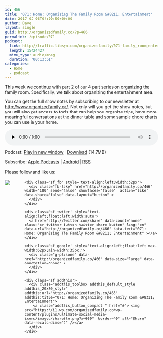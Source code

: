 ```yaml
---
id: 466
title: '071: Home: Organizing The Family Room &#8211; Entertainment'
date: 2017-02-06T04:00:50+00:00
author: Dave
layout: single
guid: http://organizedfamily.co/?p=466
permalink: /episode/071
podcast:
  link: http://traffic.libsyn.com/organizedfamily/071-family_room_entertainment.mp3
  length: 15424427
  mime_type: audio/mpeg
  duration: "00:13:51"
categories:
  - Home
  - podcast
---
```

This week we continue with part 2 of our 4 part series on organizing the family room. Specifically, we talk about organizing the entertainment area.

You can get the full show notes by subscribing to our newsletter at <http://www.organizedfamily.co/>. Not only will you get the show notes, but you will also get access to tools that can help you organize trips, have more meaningful conversations at the dinner table and some sample chore charts you can use in your home.

<div class="powerpress_player" id="powerpress_player_5392">
  <audio class="wp-audio-shortcode" id="audio-466-72" preload="none" style="width: 100%;" controls="controls"><source type="audio/mpeg" src="http://traffic.libsyn.com/organizedfamily/071-family_room_entertainment.mp3?_=72" /><a href="http://traffic.libsyn.com/organizedfamily/071-family_room_entertainment.mp3">http://traffic.libsyn.com/organizedfamily/071-family_room_entertainment.mp3</a></audio>
</div>

<p class="powerpress_links powerpress_links_mp3">
  Podcast: <a href="http://traffic.libsyn.com/organizedfamily/071-family_room_entertainment.mp3" class="powerpress_link_pinw" target="_blank" title="Play in new window" onclick="return powerpress_pinw('http://organizedfamily.co/?powerpress_pinw=466-podcast');" rel="nofollow">Play in new window</a> | <a href="http://traffic.libsyn.com/organizedfamily/071-family_room_entertainment.mp3" class="powerpress_link_d" title="Download" rel="nofollow" download="071-family_room_entertainment.mp3">Download</a> (14.7MB)
</p>

<p class="powerpress_links powerpress_subscribe_links">
  Subscribe: <a href="https://itunes.apple.com/us/podcast/organized-family/id1047979605?mt=2&ls=1#episodeGuid=http%3A%2F%2Forganizedfamily.co%2F%3Fp%3D466" class="powerpress_link_subscribe powerpress_link_subscribe_itunes" title="Subscribe on Apple Podcasts" rel="nofollow">Apple Podcasts</a> | <a href="http://subscribeonandroid.com/organizedfamily.co/feed/podcast" class="powerpress_link_subscribe powerpress_link_subscribe_android" title="Subscribe on Android" rel="nofollow">Android</a> | <a href="http://organizedfamily.co/feed/podcast" class="powerpress_link_subscribe powerpress_link_subscribe_rss" title="Subscribe via RSS" rel="nofollow">RSS</a>
</p>

<div class='sfsi_Sicons' style='width: 100%; display: inline-block; vertical-align: middle; text-align:left'>
  <div style='margin:0px 8px 0px 0px; line-height: 24px'>
    <span>Please follow and like us:</span>
  </div>
  
  <div class='sfsi_socialwpr'>
    <div class='sf_subscrbe' style='text-align:left;float:left;width:64px'>
      <a href="http://www.specificfeeds.com/widget/emailsubscribe/MTc5ODgx/OA==/" target="_blank"><img src="https://i2.wp.com/organizedfamily.co/wp-content/plugins/ultimate-social-media-icons/images/follow_subscribe.png?w=660" data-recalc-dims="1" /></a>
    </div>
    
    <div class='sf_fb' style='text-align:left;width:52px'>
      <div class="fb-like" href="http://organizedfamily.co/466" width="180" send="false" showfaces="false"  action="like" data-share="false" data-layout="button" >
      </div>
    </div>
    
    <div class='sf_twiter' style='text-align:left;float:left;width:auto'>
      <a href="http://twitter.com/share" data-count="none" class="sr-twitter-button twitter-share-button" lang="en" data-url="http://organizedfamily.co/466" data-text="071: Home: Organizing The Family Room &#8211; Entertainment" ></a>
    </div>
    
    <div class='sf_google' style='text-align:left;float:left;max-width:62px;min-width:35px;'>
      <div class="g-plusone" data-href="http://organizedfamily.co/466" data-size="large" data-annotation="none" >
      </div>
    </div>
    
    <div class='sf_addthis'>
      <div class="addthis_toolbox addthis_default_style addthis_20x20_style" addthis:url="http://organizedfamily.co/466" addthis:title="071: Home: Organizing The Family Room &#8211; Entertainment">
        <a class="addthis_button_compact " href="#"> <img src="https://i1.wp.com/organizedfamily.co/wp-content/plugins/ultimate-social-media-icons/images/sharebtn.png?w=660"  border="0" alt="Share" data-recalc-dims="1" /></a>
      </div>
    </div>
  </div>
</div>
